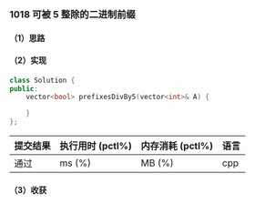 ### 1018 可被 5 整除的二进制前缀

#### （1）思路

#### （2）实现

```cpp
class Solution {
public:
    vector<bool> prefixesDivBy5(vector<int>& A) {

    }
};
```

| 提交结果 | 执行用时 (pctl%) | 内存消耗 (pctl%) | 语言 |
|:---------|:-----------------|:-----------------|:-----|
| 通过     |  ms (%)   |  MB (%)  | cpp  |

#### （3）收获
